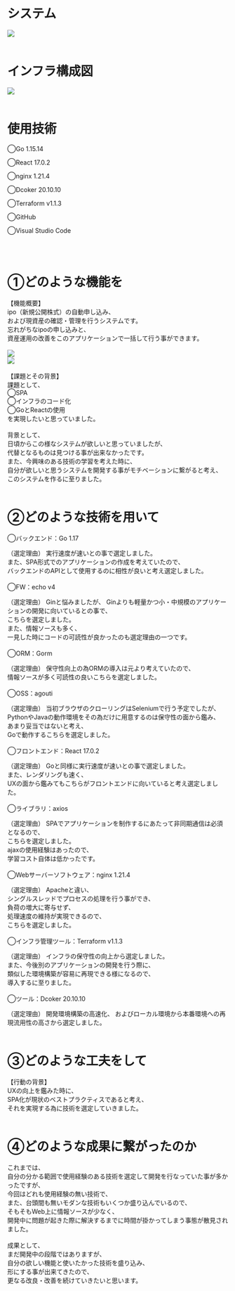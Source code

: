 <h1>システム</h1>
<img src="./react/react-sample/src/images/logo.png">
<br/>
<br/>
<h1>インフラ構成図</h1>
<img src="./react/react-sample/src/images/manamana_arcitect.png">
<br/>
<br/>
<h1>使用技術</h1>
<p>◯Go 1.15.14</p>
<p>◯React 17.0.2</p>
<p>◯nginx 1.21.4</p>
<p>◯Dcoker 20.10.10<p>
<p>◯Terraform v1.1.3<p>
<p>◯GitHub</p>
<p>◯Visual Studio Code</p>
<br/>
<br/>
<h1>①どのような機能を</h1>
【機能概要】
<br/>
ipo（新規公開株式）の自動申し込み、<br/>
および現資産の確認・管理を行うシステムです。<br/>
忘れがちなipoの申し込みと、<br/>
資産運用の改善をこのアプリケーションで一括して行う事ができます。
<br/>
<br/>
<img src="./react/react-sample/src/images/MANAMANA_機能紹介.003.jpeg">
<br/>
<img src="./react/react-sample/src/images/MANAMANA_機能紹介.004.jpeg">
<br/>
<br/>
【課題とその背景】<br/>
課題として、<br/>
◯SPA<br/>
◯インフラのコード化<br/>
◯GoとReactの使用<br/>
を実現したいと思っていました。
<br/>
<br/>
背景として、<br/>
日頃からこの様なシステムが欲しいと思っていましたが、<br/>
代替となるものは見つける事が出来なかったです。<br/>
また、今興味のある技術の学習を考えた時に、<br/>
自分が欲しいと思うシステムを開発する事がモチベーションに繋がると考え、<br/>
このシステムを作るに至りました。
<br/>
<br/>
<h1>②どのような技術を用いて</h1>

◯バックエンド：Go 1.17

（選定理由）
実行速度が速いとの事で選定しました。<br/>
また、SPA形式でのアプリケーションの作成を考えていたので、<br/>
バックエンドのAPIとして使用するのに相性が良いと考え選定しました。
<br/>
<br/>
◯FW：echo v4

（選定理由）
Ginと悩みましたが、
Ginよりも軽量かつ小・中規模のアプリケーションの開発に向いているとの事で、<br/>
こちらを選定しました。<br/>
また、情報ソースも多く、<br/>
一見した時にコードの可読性が良かったのも選定理由の一つです。
<br/>
<br/>
◯ORM：Gorm

（選定理由）
保守性向上の為ORMの導入は元より考えていたので、<br/>
情報ソースが多く可読性の良いこちらを選定しました。
<br/>
<br/>
◯OSS：agouti

（選定理由）
当初ブラウザのクローリングはSeleniumで行う予定でしたが、<br/>
PythonやJavaの動作環境をその為だけに用意するのは保守性の面から鑑み、<br/>
あまり妥当ではないと考え、<br/>
Goで動作するこちらを選定しました。
<br/>
<br/>
◯フロントエンド：React 17.0.2

（選定理由）
Goと同様に実行速度が速いとの事で選定しました。<br/>
また、レンダリングも速く、<br/>
UXの面から鑑みてもこちらがフロントエンドに向いていると考え選定しました。
<br/>
<br/>
◯ライブラリ：axios

（選定理由）
SPAでアプリケーションを制作するにあたって非同期通信は必須となるので、<br/>
こちらを選定しました。<br/>
ajaxの使用経験はあったので、<br/>
学習コスト自体は低かったです。
<br/>
<br/>
◯Webサーバーソフトウェア：nginx 1.21.4

（選定理由）
Apacheと違い、<br/>
シングルスレッドでプロセスの処理を行う事ができ、<br/>
負荷の増大に寄与せず、<br/>
処理速度の維持が実現できるので、<br/>
こちらを選定しました。
<br/>
<br/>
◯インフラ管理ツール：Terraform v1.1.3

（選定理由）
インフラの保守性の向上から選定しました。<br/>
また、今後別のアプリケーションの開発を行う際に、<br/>
類似した環境構築が容易に再現できる様になるので、<br/>
導入するに至りました。
<br/>
<br/>
◯ツール：Dcoker 20.10.10

（選定理由）
開発環境構築の高速化、
およびローカル環境から本番環境への再現流用性の高さから選定しました。
<br/>
<br/>
<h1>③どのような工夫をして</h1>
【行動の背景】
<br/>
UXの向上を鑑みた時に、<br/>
SPA化が現状のベストプラクティスであると考え、<br/>
それを実現する為に技術を選定していきました。
<br/>
<br/>
<h1>④どのような成果に繋がったのか</h1>
これまでは、<br/>
自分の分かる範囲で使用経験のある技術を選定して開発を行なっていた事が多かったですが、<br/>
今回はどれも使用経験の無い技術で、<br/>
また、台頭間も無いモダンな技術もいくつか盛り込んでいるので、<br/>
そもそもWeb上に情報ソースが少なく、<br/>
開発中に問題が起きた際に解決するまでに時間が掛かってしまう事態が散見されました。
<br/>
<br/>
成果として、<br/>
まだ開発中の段階ではありますが、<br/>
自分の欲しい機能と使いたかった技術を盛り込み、<br/>
形にする事が出来てきたので、<br/>
更なる改良・改善を続けていきたいと思います。